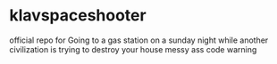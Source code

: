 # klavspaceshooter
official repo for Going to a gas station on a sunday night while another civilization is trying to destroy your house
messy ass code warning
